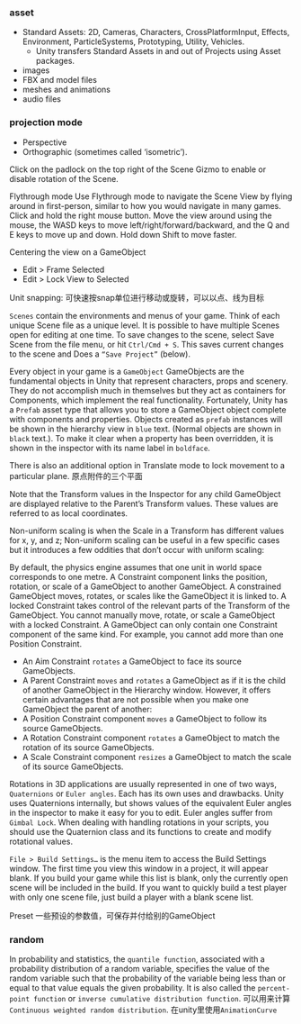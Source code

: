 ### asset
- Standard Assets: 2D, Cameras, Characters, CrossPlatformInput, Effects, Environment, ParticleSystems, Prototyping, Utility, Vehicles.
    - Unity transfers Standard Assets in and out of Projects using Asset packages.
- images
- FBX and model files
- meshes and animations
- audio files

### projection mode
- Perspective
- Orthographic (sometimes called ‘isometric’).

Click on the padlock on the top right of the Scene Gizmo to enable or disable rotation of the Scene.

Flythrough mode
Use Flythrough mode to navigate the Scene View by flying around in first-person, similar to how you would navigate in many games.
Click and hold the right mouse button.
Move the view around using the mouse, the WASD keys to move left/right/forward/backward, and the Q and E keys to move up and down.
Hold down Shift to move faster.

Centering the view on a GameObject
- Edit > Frame Selected
- Edit > Lock View to Selected

Unit snapping: 可快速按snap单位进行移动或旋转，可以以点、线为目标

`Scenes` contain the environments and menus of your game. Think of each unique Scene file as a unique level. It is possible to have multiple Scenes open for editing at one time.
To save changes to the scene, select Save Scene from the file menu, or hit `Ctrl/Cmd + S`. This saves current changes to the scene and Does a `“Save Project”` (below).

Every object in your game is a `GameObject`
GameObjects are the fundamental objects in Unity that represent characters, props and scenery. They do not accomplish much in themselves but they act as containers for Components, which implement the real functionality.
Fortunately, Unity has a `Prefab` asset type that allows you to store a GameObject object complete with components and properties.
Objects created as `prefab` instances will be shown in the hierarchy view in `blue` text. (Normal objects are shown in `black` text.). To make it clear when a property has been overridden, it is shown in the inspector with its name label in `boldface`.

There is also an additional option in Translate mode to lock movement to a particular plane. 原点附件的三个平面

Note that the Transform values in the Inspector for any child GameObject are displayed relative to the Parent’s Transform values. These values are referred to as local coordinates.

Non-uniform scaling is when the Scale in a Transform has different values for x, y, and z; Non-uniform scaling can be useful in a few specific cases but it introduces a few oddities that don’t occur with uniform scaling:

By default, the physics engine assumes that one unit in world space corresponds to one metre.
A Constraint component links the position, rotation, or scale of a GameObject to another GameObject. A constrained GameObject moves, rotates, or scales like the GameObject it is linked to.
A locked Constraint takes control of the relevant parts of the Transform of the GameObject. You cannot manually move, rotate, or scale a GameObject with a locked Constraint.
A GameObject can only contain one Constraint component of the same kind. For example, you cannot add more than one Position Constraint.
- An Aim Constraint `rotates` a GameObject to face its source GameObjects.
- A Parent Constraint `moves` and `rotates` a GameObject as if it is the child of another GameObject in the Hierarchy window. However, it offers certain advantages that are not possible when you make one GameObject the parent of another:
- A Position Constraint component `moves` a GameObject to follow its source GameObjects.
- A Rotation Constraint component `rotates` a GameObject to match the rotation of its source GameObjects.
- A Scale Constraint component `resizes` a GameObject to match the scale of its source GameObjects.

Rotations in 3D applications are usually represented in one of two ways, `Quaternions` or `Euler angles`. Each has its own uses and drawbacks. Unity uses Quaternions internally, but shows values of the equivalent Euler angles in the inspector to make it easy for you to edit. Euler angles suffer from `Gimbal Lock`.
When dealing with handling rotations in your scripts, you should use the Quaternion class and its functions to create and modify rotational values.

`File > Build Settings…` is the menu item to access the Build Settings window. The first time you view this window in a project, it will appear blank. If you build your game while this list is blank, only the currently open scene will be included in the build. If you want to quickly build a test player with only one scene file, just build a player with a blank scene list.

Preset 一些预设的参数值，可保存并付给别的GameObject

### random
In probability and statistics, the `quantile function`, associated with a probability distribution of a random variable, specifies the value of the random variable such that the probability of the variable being less than or equal to that value equals the given probability. It is also called the `percent-point function` or `inverse cumulative distribution function`. 可以用来计算`Continuous weighted random distribution`. 在unity里使用`AnimationCurve`

